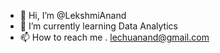 - 👋 Hi, I’m @LekshmiAnand
- 🌱 I’m currently learning Data Analytics
- 📫 How to reach me . lechuanand@gmail.com

<!---
LekshmiAnand/LekshmiAnand is a ✨ special ✨ repository because its `README.md` (this file) appears on your GitHub profile.
You can click the Preview link to take a look at your changes.
--->
